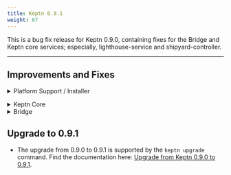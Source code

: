 ```yaml
---
title: Keptn 0.9.1
weight: 87
---
```



This is a bug fix release for Keptn 0.9.0, containing fixes for the Bridge and Keptn core services; especially, lighthouse-service and shipyard-controller.

---

## Improvements and Fixes

<details><summary>Platform Support / Installer</summary>
<p>

- *Fixes:*
  - mongodb and mongodb-datastore killed because of OOM [#5196](https://github.com/keptn/keptn/issues/5196)

</p>
</details>

</p>
</details>

<details><summary>Keptn Core</summary>
<p>

- *Fixes:*
  - *lighthouse-service*: Print logs if configure monitoring fails [#5088](https://github.com/keptn/keptn/issues/5088)
  - *lighthouse-service*: No error message when SLO parsing failed [#5130](https://github.com/keptn/keptn/issues/5130)
  - *lighthouse-service*: Error events from the lighthouse-service are shown even though "status": "succeeded" [#5170](https://github.com/keptn/keptn/issues/5170)
  - *shipyard-controller*: Returns a 500 error if a triggered event is not found [#5132](https://github.com/keptn/keptn/issues/5132)
  - *shipyard-controller*: Every 10 seconds an error is produced with "could not load queued sequences" [#5138](https://github.com/keptn/keptn/issues/5138)
  - *configuration-service*: deleting a file on a specific stage or for specific service not possible [#5136](https://github.com/keptn/keptn/issues/5136)
  - Providing an invalid git token disables the access to the repository [#5064](https://github.com/keptn/keptn/issues/5064)
  - Unable to (re)register to Keptn [#4791](https://github.com/keptn/keptn/issues/4791)

</p>
</details>

<details><summary>Bridge</summary>
<p>

- *Fixes:*
  - Bridge not grouping paused sequences correctly [#5154](https://github.com/keptn/keptn/issues/5154)
  - Sequence screen does not get updated on project change if no sequence was triggered for a project [#5085](https://github.com/keptn/keptn/issues/5085)
  - A failed sequence is shown as it would be running and cannot be aborted [#5137](https://github.com/keptn/keptn/issues/5137)
  - Bridge runs into some errors if a sequence for a service could not be found [#5172](https://github.com/keptn/keptn/issues/5172)
  - Project delete dialog is not closed [#5091](https://github.com/keptn/keptn/issues/5091)
  - Polling of a project does not stop [#5094](https://github.com/keptn/keptn/issues/5094)
  - Unread error event indicator for integrations is shown even if there aren't any [#5118](https://github.com/keptn/keptn/issues/5118)
  - Dashboard: Redirect after click on a service or a sequence does not work [#5126](https://github.com/keptn/keptn/issues/5126)
  - If 401 for API token request is returned, endless redirect loop occurs [#5086](https://github.com/keptn/keptn/issues/5086)
  - Sequence is not displayed correctly if more than 100 events exist [#5056](https://github.com/keptn/keptn/issues/5056)

</p>
</details>

## Upgrade to 0.9.1

- The upgrade from 0.9.0 to 0.9.1 is supported by the `keptn upgrade` command. Find the documentation here: [Upgrade from Keptn 0.9.0 to 0.9.1](https://keptn.sh/docs/0.9.x/operate/upgrade/#upgrade-from-keptn-0-9-0-to-0-9-1).

